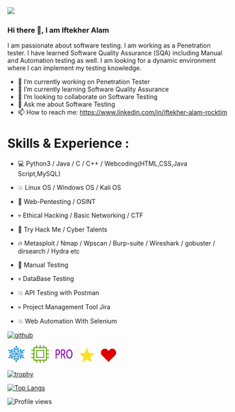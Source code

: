 ![](https://miro.medium.com/v2/resize:fit:1140/1*vK4FiTz2I9GAuCN1treptA.png)
### Hi there 👋, I am Iftekher Alam

I am passionate about software testing. I am working as a Penetration tester. I have learned  Software Quality Assurance (SQA) including Manual and Automation testing as well. I am looking for a dynamic environment where I can implement my testing knowledge.

- 🔭 I’m currently working on Penetration Tester 
- 🌱 I’m currently learning Software Quality Assurance 
- 👯 I’m looking to collaborate on Software Testing 
- 💬 Ask me about Software Testing 
- 📫 How to reach me: https://www.linkedin.com/in/iftekher-alam-rocktim

# Skills & Experience :
- 💻 Python3 / Java / C / C++ / Webcoding(HTML,CSS,Java Script,MySQL)

- 💥 Linux OS / Windows OS / Kali OS

- 💪 Web-Pentesting / OSINT

- 💀 Ethical Hacking / Basic Networking / CTF

- 👀 Try Hack Me / Cyber Talents

- 🔥 Metasploit / Nmap / Wpscan / Burp-suite / Wireshark / gobuster / dirsearch / Hydra etc
- 💪 Manual Testing
- 💀 DataBase Testing
- 💥 API Testing with Postman
- 💀 Project Management Tool Jira
- 💥 Web Automation With Selenium




[<img src='https://cdn.jsdelivr.net/npm/simple-icons@3.0.1/icons/github.svg' alt='github' height='40'>](https://github.com/iftekher148)  

<a href='https://archiveprogram.github.com/'><img src='https://raw.githubusercontent.com/acervenky/animated-github-badges/master/assets/acbadge.gif' width='40' height='40'></a> <a href='https://docs.github.com/en/developers'><img src='https://raw.githubusercontent.com/acervenky/animated-github-badges/master/assets/devbadge.gif' width='40' height='40'></a> <a href='https://github.com/pricing'><img src='https://raw.githubusercontent.com/acervenky/animated-github-badges/master/assets/pro.gif' width='40' height='40'></a> <a href='https://stars.github.com/'><img src='https://raw.githubusercontent.com/acervenky/animated-github-badges/master/assets/starbadge.gif' width='35' height='35'></a> <a href='https://docs.github.com/en/github/supporting-the-open-source-community-with-github-sponsors'><img src='https://raw.githubusercontent.com/acervenky/animated-github-badges/master/assets/sponsorbadge.gif' width='35' height='35'></a> 

[![trophy](https://github-profile-trophy.vercel.app/?username=iftekher148)](https://github.com/ryo-ma/github-profile-trophy)

[![Top Langs](https://github-readme-stats.vercel.app/api/top-langs/?username=iftekher148)](https://github.com/anuraghazra/github-readme-stats)

![Profile views](https://gpvc.arturio.dev/iftekher148)  



